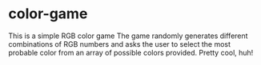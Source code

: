 # color-game
This is a simple RGB color game
The game randomly generates different combinations of RGB numbers and asks the user to select the most probable color from an array of possible colors provided.
Pretty cool, huh!
